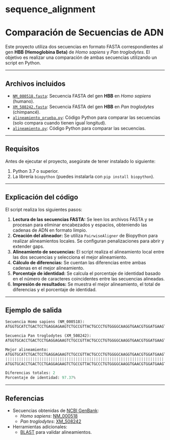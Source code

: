 # sequence_alignment

# Comparación de Secuencias de ADN
Este proyecto utiliza dos secuencias en formato FASTA correspondientes al gen **HBB (Hemoglobina Beta)** de *Homo sapiens* y *Pan troglodytes*. El objetivo es realizar una comparación de ambas secuencias utilizando un script en Python.

---

## Archivos incluidos

- [`NM_000518.fasta`](https://github.com/amapolitav/sequence_alignment/blob/main/NM_000518.fasta): Secuencia FASTA del gen **HBB** en *Homo sapiens* (humano).
- [`XM_508242.fasta`](https://github.com/amapolitav/sequence_alignment/blob/main/XM_508242.fasta): Secuencia FASTA del gen **HBB** en *Pan troglodytes* (chimpancé).
- [`alineamiento_prueba.py`](./alineamiento_prueba.py): Código Python para comparar las secuencias (solo compara cuando tienen igual longitud).
- [`alineamiento.py`](https://github.com/amapolitav/sequence_alignment/blob/main/alimeamiento.py): Código Python para comparar las secuencias.

---

## Requisitos

Antes de ejecutar el proyecto, asegúrate de tener instalado lo siguiente:

1. Python 3.7 o superior.
2. La librería `biopython` (puedes instalarla con `pip install biopython`).

---

## Explicación del código

El script realiza los siguientes pasos:

1. **Lectura de las secuencias FASTA:** Se leen los archivos FASTA y se procesan para eliminar encabezados y espacios, obteniendo las cadenas de ADN en formato limpio.
2. **Creación del alineador:** Se utiliza `PairwiseAligner` de Biopython para realizar alineamientos locales. Se configuran penalizaciones para abrir y extender gaps.
3. **Alineamiento de secuencias:** El script realiza el alineamiento local entre las dos secuencias y selecciona el mejor alineamiento.
4. **Cálculo de diferencias:** Se cuentan las diferencias entre ambas cadenas en el mejor alineamiento.
5. **Porcentaje de identidad:** Se calcula el porcentaje de identidad basado en el número de caracteres coincidentes entre las secuencias alineadas.
6. **Impresión de resultados:** Se muestra el mejor alineamiento, el total de diferencias y el porcentaje de identidad.

---

## Ejemplo de salida

```python
Secuencia Homo sapiens (NM_000518):
ATGGTGCATCTGACTCCTGAGGAGAAGTCTGCCGTTACTGCCCTGTGGGGCAAGGTGAACGTGGATGAAGTTGGTGGTGAGGCCCTGGGCAG

Secuencia Pan troglodytes (XM_508242):
ATGGTGCACCTGACTCCTGAGGAGAAGTCTGCCGTTACTGCCCTGTGGGGCAAGGTGAACGTGGATGAAGTTGGTGGTGAGGCCCTGGGCAG

Mejor alineamiento:
ATGGTGCATCTGACTCCTGAGGAGAAGTCTGCCGTTACTGCCCTGTGGGGCAAGGTGAACGTGGATGAAGTTGGTGGTGAGGCCCTGGGCAG
|||||||||||||||||||||||||||||||||||||||||||||||||||||||||||||||||||||||||||||||||||||||||||||
ATGGTGCACCTGACTCCTGAGGAGAAGTCTGCCGTTACTGCCCTGTGGGGCAAGGTGAACGTGGATGAAGTTGGTGGTGAGGCCCTGGGCAG

Diferencias totales: 2
Porcentaje de identidad: 97.37%
```

---

## Referencias

- Secuencias obtenidas de [NCBI GenBank](https://www.ncbi.nlm.nih.gov/genbank/):
  - *Homo sapiens*: [NM_000518](https://www.ncbi.nlm.nih.gov/nuccore/NM_000518)
  - *Pan troglodytes*: [XM_508242](https://www.ncbi.nlm.nih.gov/nuccore/XM_508242)
- Herramientas adicionales:
  - [BLAST](https://blast.ncbi.nlm.nih.gov/Blast.cgi) para validar alineamientos.



